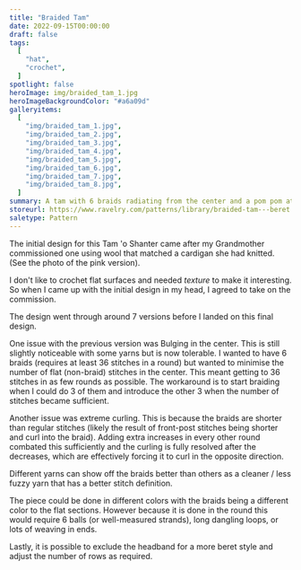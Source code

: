 ```yaml
---
title: "Braided Tam"
date: 2022-09-15T00:00:00
draft: false
tags:
  [
    "hat",
    "crochet",
  ]
spotlight: false
heroImage: img/braided_tam_1.jpg
heroImageBackgroundColor: "#a6a09d"
galleryitems:
  [
    "img/braided_tam_1.jpg",
    "img/braided_tam_2.jpg",
    "img/braided_tam_3.jpg",
    "img/braided_tam_4.jpg",
    "img/braided_tam_5.jpg",
    "img/braided_tam_6.jpg",
    "img/braided_tam_7.jpg",
    "img/braided_tam_8.jpg",
  ]
summary: A tam with 6 braids radiating from the center and a pom pom at the top.
storeurl: https://www.ravelry.com/patterns/library/braided-tam---beret
saletype: Pattern
---
```


The initial design for this Tam 'o Shanter came after my Grandmother commissioned one using wool that matched a cardigan she had knitted. (See the photo of the pink version).

I don't like to crochet flat surfaces and needed _texture_ to make it interesting. So when I came up with the initial design in my head, I agreed to take on the commission.

The design went through around 7 versions before I landed on this final design.

One issue with the previous version was Bulging in the center.
This is still slightly noticeable with some yarns but is now tolerable.
I wanted to have 6 braids (requires at least 36 stitches in a round) but wanted to minimise the number of flat (non-braid) stitches in the center.
This meant getting to 36 stitches in as few rounds as possible.
The workaround is to start braiding when I could do 3 of them and introduce the other 3 when the number of stitches became sufficient.

Another issue was extreme curling.
This is because the braids are shorter than regular stitches (likely the result of front-post stitches being shorter and curl into the braid).
Adding extra increases in every other round combated this sufficiently and the curling is fully resolved after the decreases, which are effectively forcing it to curl in the opposite direction.

Different yarns can show off the braids better than others as a cleaner / less fuzzy yarn that has a better stitch definition.

The piece could be done in different colors with the braids being a different color to the flat sections.
However because it is done in the round this would require 6 balls (or well-measured strands), long dangling loops, or lots of weaving in ends.

Lastly, it is possible to exclude the headband for a more beret style and adjust the number of rows as required.
